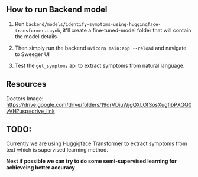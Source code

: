 ## How to run Backend model

1. Run `backend/models/identify-symptoms-using-huggingface-transformer.ipynb`, it'll create a fine-tuned-model folder that will contain the model details

2. Then simply run the backend `uvicorn main:app --reload` and navigate to Sweeger UI

3. Test the `get_symptoms` api to extract symptoms from natural language.

## Resources

Doctors Image: https://drive.google.com/drive/folders/19drVDiuWjgQXLOfSosXugfibPXGQ0yVH?usp=drive_link

## TODO:

Currently we are using Huggigface Transformer to extract symptoms from text which is supervised learning method.

**Next if possible we can try to do some semi-supervised learning for achieveing better accuracy**

